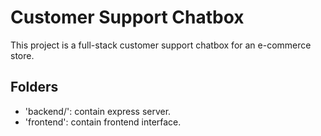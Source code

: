 # Customer Support Chatbox
This project is a full-stack customer support chatbox for an e-commerce store.
## Folders
- 'backend/': contain express server.
- 'frontend': contain frontend interface.